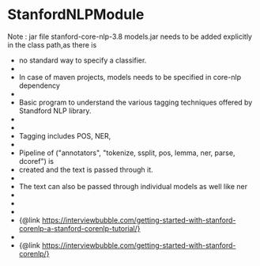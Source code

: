 # StanfordNLPModule

 Note : jar file stanford-core-nlp-3.8 models.jar needs to be added explicitly in the class path,as there is 
 * no standard way to specify a classifier.
 * 
 * In case of maven projects, <classifier>models</classifier> needs to be specified in core-nlp dependency
 * 
 * Basic program to understand the various tagging techniques offered by Standford NLP library.
 * 
 * 
 * Tagging includes POS, NER,
 * 
 * Pipeline of ("annotators", "tokenize, ssplit, pos, lemma, ner, parse, dcoref") is 
 * created and the text is passed through it.
 * 
 * The text can also be passed through individual models as well like ner
 * 
 * 
 * 
 * {@link https://interviewbubble.com/getting-started-with-stanford-corenlp-a-stanford-corenlp-tutorial/}
 * 
 * {@link https://interviewbubble.com/getting-started-with-stanford-corenlp/}
